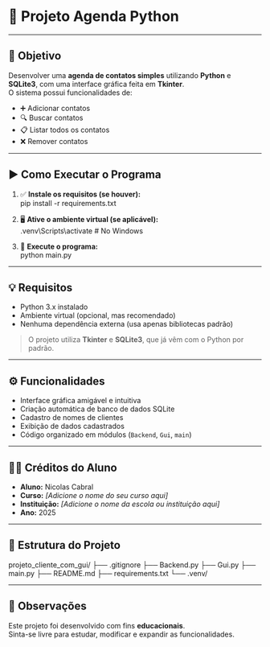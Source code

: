 # 📘 Projeto Agenda Python

---

## 📝 Objetivo

Desenvolver uma **agenda de contatos simples** utilizando **Python** e **SQLite3**, com uma interface gráfica feita em **Tkinter**.  
O sistema possui funcionalidades de:

- ➕ Adicionar contatos  
- 🔍 Buscar contatos  
- 📋 Listar todos os contatos  
- ❌ Remover contatos

---

## ▶️ Como Executar o Programa

1. ✅ **Instale os requisitos (se houver):**  
pip install -r requirements.txt

2. 🖥️ **Ative o ambiente virtual (se aplicável):**  
.venv\Scripts\activate # No Windows

3. 🚀 **Execute o programa:**  
python main.py

---

## 💡 Requisitos

- Python 3.x instalado
- Ambiente virtual (opcional, mas recomendado)
- Nenhuma dependência externa (usa apenas bibliotecas padrão)

> O projeto utiliza **Tkinter** e **SQLite3**, que já vêm com o Python por padrão.

---

## ⚙️ Funcionalidades

- Interface gráfica amigável e intuitiva
- Criação automática de banco de dados SQLite
- Cadastro de nomes de clientes
- Exibição de dados cadastrados
- Código organizado em módulos (`Backend`, `Gui`, `main`)

---

## 👨‍🎓 Créditos do Aluno

- **Aluno:** Nicolas Cabral  
- **Curso:** *[Adicione o nome do seu curso aqui]*  
- **Instituição:** *[Adicione o nome da escola ou instituição aqui]*  
- **Ano:** 2025

---

## 📂 Estrutura do Projeto
projeto_cliente_com_gui/
├── .gitignore
├── Backend.py
├── Gui.py
├── main.py
├── README.md
├── requirements.txt
└── .venv/

---

## 📌 Observações

Este projeto foi desenvolvido com fins **educacionais**.  
Sinta-se livre para estudar, modificar e expandir as funcionalidades.


